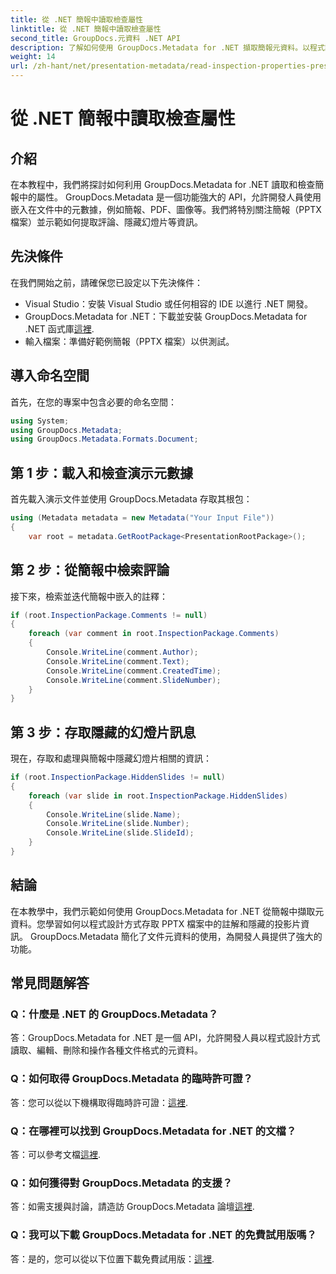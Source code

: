 ```yaml
---
title: 從 .NET 簡報中讀取檢查屬性
linktitle: 從 .NET 簡報中讀取檢查屬性
second_title: GroupDocs.元資料 .NET API
description: 了解如何使用 GroupDocs.Metadata for .NET 擷取簡報元資料。以程式設計方式存取評論、隱藏投影片等。
weight: 14
url: /zh-hant/net/presentation-metadata/read-inspection-properties-presentations/
---
```


# 從 .NET 簡報中讀取檢查屬性

## 介紹
在本教程中，我們將探討如何利用 GroupDocs.Metadata for .NET 讀取和檢查簡報中的屬性。 GroupDocs.Metadata 是一個功能強大的 API，允許開發人員使用嵌入在文件中的元數據，例如簡報、PDF、圖像等。我們將特別關注簡報（PPTX 檔案）並示範如何提取評論、隱藏幻燈片等資訊。
## 先決條件
在我們開始之前，請確保您已設定以下先決條件：
- Visual Studio：安裝 Visual Studio 或任何相容的 IDE 以進行 .NET 開發。
-  GroupDocs.Metadata for .NET：下載並安裝 GroupDocs.Metadata for .NET 函式庫[這裡](https://releases.groupdocs.com/metadata/net/).
- 輸入檔案：準備好範例簡報（PPTX 檔案）以供測試。
## 導入命名空間
首先，在您的專案中包含必要的命名空間：
```csharp
using System;
using GroupDocs.Metadata;
using GroupDocs.Metadata.Formats.Document;
```
## 第 1 步：載入和檢查演示元數據
首先載入演示文件並使用 GroupDocs.Metadata 存取其根包：
```csharp
using (Metadata metadata = new Metadata("Your Input File"))
{
    var root = metadata.GetRootPackage<PresentationRootPackage>();
```
## 第 2 步：從簡報中檢索評論
接下來，檢索並迭代簡報中嵌入的註釋：
```csharp
if (root.InspectionPackage.Comments != null)
{
    foreach (var comment in root.InspectionPackage.Comments)
    {
        Console.WriteLine(comment.Author);
        Console.WriteLine(comment.Text);
        Console.WriteLine(comment.CreatedTime);
        Console.WriteLine(comment.SlideNumber);
    }
}
```
## 第 3 步：存取隱藏的幻燈片訊息
現在，存取和處理與簡報中隱藏幻燈片相關的資訊：
```csharp
if (root.InspectionPackage.HiddenSlides != null)
{
    foreach (var slide in root.InspectionPackage.HiddenSlides)
    {
        Console.WriteLine(slide.Name);
        Console.WriteLine(slide.Number);
        Console.WriteLine(slide.SlideId);
    }
}
```
## 結論
在本教學中，我們示範如何使用 GroupDocs.Metadata for .NET 從簡報中擷取元資料。您學習如何以程式設計方式存取 PPTX 檔案中的註解和隱藏的投影片資訊。 GroupDocs.Metadata 簡化了文件元資料的使用，為開發人員提供了強大的功能。

## 常見問題解答
### Q：什麼是 .NET 的 GroupDocs.Metadata？
答：GroupDocs.Metadata for .NET 是一個 API，允許開發人員以程式設計方式讀取、編輯、刪除和操作各種文件格式的元資料。
### Q：如何取得 GroupDocs.Metadata 的臨時許可證？
答：您可以從以下機構取得臨時許可證：[這裡](https://purchase.groupdocs.com/temporary-license/).
### Q：在哪裡可以找到 GroupDocs.Metadata for .NET 的文檔？
答：可以參考文檔[這裡](https://tutorials.groupdocs.com/metadata/net/).
### Q：如何獲得對 GroupDocs.Metadata 的支援？
答：如需支援與討論，請造訪 GroupDocs.Metadata 論壇[這裡](https://forum.groupdocs.com/c/metadata/14).
### Q：我可以下載 GroupDocs.Metadata for .NET 的免費試用版嗎？
答：是的，您可以從以下位置下載免費試用版：[這裡](https://releases.groupdocs.com/).